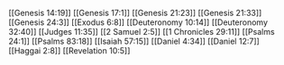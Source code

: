 [[Genesis 14:19]]
[[Genesis 17:1]]
[[Genesis 21:23]]
[[Genesis 21:33]]
[[Genesis 24:3]]
[[Exodus 6:8]]
[[Deuteronomy 10:14]]
[[Deuteronomy 32:40]]
[[Judges 11:35]]
[[2 Samuel 2:5]]
[[1 Chronicles 29:11]]
[[Psalms 24:1]]
[[Psalms 83:18]]
[[Isaiah 57:15]]
[[Daniel 4:34]]
[[Daniel 12:7]]
[[Haggai 2:8]]
[[Revelation 10:5]]
